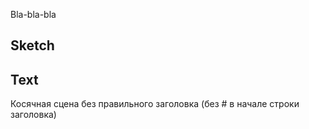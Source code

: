 Bla-bla-bla

## Sketch

## Text

Косячная сцена без правильного заголовка (без # в начале строки заголовка)
